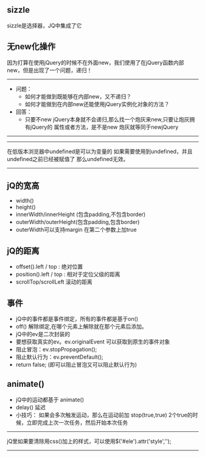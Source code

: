 ## sizzle
 sizzle是选择器，JQ中集成了它


## 无new化操作
 因为打算在使用jQuery的时候不在外面new，我们使用了在jQuery函数内部new，但是出现了一个问题，递归！
 
 
 ***
 
- 问题：
    - 如何才能做到既能够在内部new，又不递归？
    - 如何才能做到在内部new还能使用jQuery实例化对象的方法？
- 回答：
    - 只要不new jQuery本身就不会递归,那么找一个炮灰来new,只要让炮灰拥有jQuery的 属性或者方法，是不是new 炮灰就等同于newjQuery
 
 
 ***



***

在低版本浏览器中undefined是可以为变量的
如果需要使用到undefined，并且undefined之前已经被赋值了
那么undefined无效。


***

## jQ的宽高
- width()
- height()
- innerWidth/innerHeight  (包含padding,不包含border)
- outerWidth/outerHeight(包含padding,包含border)
- outerWidth可以支持margin 在第二个参数上加true


## jQ的距离
- offset().left / top  : 绝对位置
- position().left / top : 相对于定位父级的距离
- scrollTop/scrollLeft 滚动的距离


## 事件
- jQ中的事件都是事件绑定，所有的事件都是基于on()
- off() 解除绑定,在哪个元素上解除就在那个元素后添加。
- jQ中的ev是二次封装的
- 要想获取真实的ev。ev.originalEvent 可以获取到原生的事件对象
- 阻止冒泡：ev.stopPropagation();
- 阻止默认行为：ev.preventDefault();
- return false;  (即可以阻止冒泡又可以阻止默认行为)




## animate()
- jQ中的运动都基于 animate()
- delay() 延迟
- 小技巧：
    如果会多次触发运动，那么在运动前加 stop(true,true) 
2个true的时候，立即完成上次一次任务，然后开始本次任务



***

jQ里如果要清除用css()加上的样式，可以使用$('#ele').attr('style','');

***